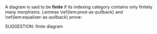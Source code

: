 A diagram is said to be **finite** if its indexing category contains only finitely many morphisms. Lemmas \ref{lem:prod-as-pullback} and \ref{lem:equalizer-as-pullback} prove:

SUGGESTION: finite diagram